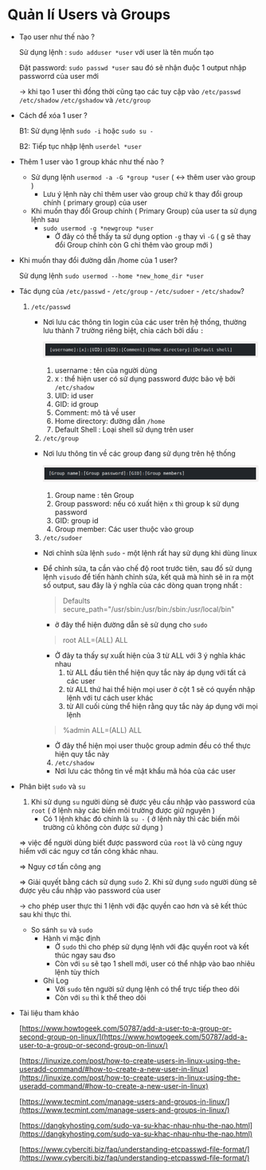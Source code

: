 # Quản lí Users và Groups

- Tạo user như thế nào ?

    Sử dụng lệnh : `sudo adduser *user` với user là tên muốn tạo 

    Đặt password: `sudo passwd *user` sau đó sẽ nhận đuộc 1 output nhập passworrd của user mới

    → khi tạo 1 user thì đồng thời cũng tạo các tuy cập vào `/etc/passwd` `/etc/shadow` `/etc/gshadow` và `/etc/group`

- Cách để xóa 1 user ?

    B1: Sử dụng lệnh `sudo -i` hoặc `sudo su -`

    B2: Tiếp tục nhập lệnh `userdel *user`

- Thêm 1 user vào 1 group khác như thế nào ?
    - Sử dụng lệnh `usermod -a -G *group *user` ( ↔ thêm user vào group )
        - Lưu ý lệnh này chỉ thêm user vào group chứ k thay đổi group chính ( primary group) của user
    - Khi muốn thay đổi Group chính ( Primary Group) của user ta sử dụng lệnh sau
        - `sudo usermod -g *newgroup *user`
            - Ở đây có thể thấy ta sử dụng option `-g` thay vì `-G` ( g sẽ thay đổi Group chính còn G chỉ thêm vào group mới )
- Khi muốn thay đổi đường dẫn /home của 1 user?

    Sử dụng lệnh `sudo usermod --home *new_home_dir *user` 

- Tác dụng của  `/etc/passwd` - `/etc/group` - `/etc/sudoer` - `/etc/shadow`?
    1. `/etc/passwd`
        - Nơi lưu các thông tin login của các user trên hệ thống, thường lưu thành 7 trường riêng biệt, chia cách bởi dấu `:`

            ![Quan_li_user_group_image/Selection_003.png](Quan_li_user_group_image/Selection_003.png)

            1. username : tên của người dùng
            2. x : thể hiện user có sử dụng password được bảo vệ bởi `/etc/shadow`
            3. UID: id user
            4. GID: id group
            5. Comment: mô tả về user 
            6. Home directory: đường dẫn `/home`
            7. Default Shell : Loại shell sử dụng trên user

        2. `/etc/group`

        - Nơi lưu thông tin về các group đang sử dụng trên hệ thống

            ![Quan_li_user_group_image/Selection_004.png](Quan_li_user_group_image/Selection_004.png)

            1. Group name : tên Group 
            2. Group password: nếu có xuất hiện `x` thì group k sử dụng password
            3. GID: group id
            4. Group member: Các user thuộc vào group

        3. `/etc/sudoer`

        - Nơi chỉnh sửa lệnh `sudo` - một lệnh rất hay sử dụng khi dùng linux
        - Để chỉnh sửa, ta cần vào chế độ root trước tiên, sau đố sử dụng lệnh `visudo` để tiến hành chỉnh sửa, kết quả mà hình sẽ in ra một số output, sau đây là ý nghĩa của các dòng quan trọng nhất :

            > Defaults secure_path="/usr/sbin:/usr/bin:/sbin:/usr/local/bin"

            - ở đây thể hiện đường dẫn sẽ sử dụng cho `sudo`

            > root ALL=(ALL) ALL

            - Ở đây ta thấy sự xuất hiện của 3 từ ALL với 3 ý nghĩa khác nhau
                1. từ ALL đầu tiên thể hiện quy tắc này áp dụng với tất cả các user
                2. từ ALL thứ hai thể hiện mọi user ở cột 1 sẽ có quyền nhập lệnh với tư cách user khác
                3. từ All cuối cùng thể hiện rằng quy tắc này áp dụng với mọi lệnh

            > %admin ALL=(ALL) ALL

            - Ở đây thể hiện mọi user thuộc group admin đều có thể thực hiện quy tắc này

            4. `/etc/shadow`

            - Nơi lưu các thông tin về mật khẩu mã hóa của các user

- Phân biệt `sudo` và `su`
    1. Khi sử dụng `su` người dùng sẽ được yêu cầu nhập vào password của `root` ( ở lệnh này các biến môi trường được giữ nguyên )
        - Có 1 lệnh khác đó chính là `su -` ( ở lệnh này thì các biến môi trường cũ không còn được sử dụng )

    ⇒ việc để người dùng biết được password của `root` là vô cùng nguy hiểm với các nguy cơ tấn công khác nhau.

    ⇒ Nguy cơ tấn công ạng 

    ⇒ Giải quyết bằng cách sử dụng `sudo` 
    2. Khi sử dụng `sudo` người dùng sẽ được yêu cầu nhập vào password của user

    → cho phép user thực thi 1 lệnh với đặc quyền cao hơn và sẽ kết thúc sau khi thực thi.

    - So sánh `su` và `sudo`
        - Hành vi mặc định
            - Ở `sudo` thì cho phép sử dụng lệnh với đặc quyền root và kết thúc ngay sau đso
            - Còn với `su` sẽ tạo 1 shell mới, user có thể nhập vào bao nhiêu lệnh tùy thích
        - Ghi Log
            - Với `sudo` tên người sử dụng lệnh có thể trực tiếp theo dõi
            - Còn với `su` thì k thể theo dõi
- Tài liệu tham khảo

    [https://www.howtogeek.com/50787/add-a-user-to-a-group-or-second-group-on-linux/](https://www.howtogeek.com/50787/add-a-user-to-a-group-or-second-group-on-linux/)

    [https://linuxize.com/post/how-to-create-users-in-linux-using-the-useradd-command/#how-to-create-a-new-user-in-linux](https://linuxize.com/post/how-to-create-users-in-linux-using-the-useradd-command/#how-to-create-a-new-user-in-linux)

    [https://www.tecmint.com/manage-users-and-groups-in-linux/](https://www.tecmint.com/manage-users-and-groups-in-linux/)

    [https://dangkyhosting.com/sudo-va-su-khac-nhau-nhu-the-nao.html](https://dangkyhosting.com/sudo-va-su-khac-nhau-nhu-the-nao.html)

    [https://www.cyberciti.biz/faq/understanding-etcpasswd-file-format/](https://www.cyberciti.biz/faq/understanding-etcpasswd-file-format/)
